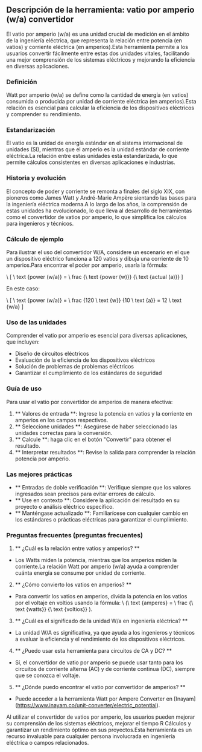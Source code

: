 ## Descripción de la herramienta: vatio por amperio (w/a) convertidor

El vatio por amperio (w/a) es una unidad crucial de medición en el ámbito de la ingeniería eléctrica, que representa la relación entre potencia (en vatios) y corriente eléctrica (en amperios).Esta herramienta permite a los usuarios convertir fácilmente entre estas dos unidades vitales, facilitando una mejor comprensión de los sistemas eléctricos y mejorando la eficiencia en diversas aplicaciones.

### Definición

Watt por amperio (w/a) se define como la cantidad de energía (en vatios) consumida o producida por unidad de corriente eléctrica (en amperios).Esta relación es esencial para calcular la eficiencia de los dispositivos eléctricos y comprender su rendimiento.

### Estandarización

El vatio es la unidad de energía estándar en el sistema internacional de unidades (SI), mientras que el amperio es la unidad estándar de corriente eléctrica.La relación entre estas unidades está estandarizada, lo que permite cálculos consistentes en diversas aplicaciones e industrias.

### Historia y evolución

El concepto de poder y corriente se remonta a finales del siglo XIX, con pioneros como James Watt y André-Marie Ampère sientando las bases para la ingeniería eléctrica moderna.A lo largo de los años, la comprensión de estas unidades ha evolucionado, lo que lleva al desarrollo de herramientas como el convertidor de vatios por amperio, lo que simplifica los cálculos para ingenieros y técnicos.

### Cálculo de ejemplo

Para ilustrar el uso del convertidor W/A, considere un escenario en el que un dispositivo eléctrico funciona a 120 vatios y dibuja una corriente de 10 amperios.Para encontrar el poder por amperio, usaría la fórmula:

\ [
\ text {power (w/a)} = \ frac {\ text {power (w)}} {\ text {actual (a)}}
\]

En este caso:

\ [
\ text {power (w/a)} = \ frac {120 \ text {w}} {10 \ text {a}} = 12 \ text {w/a}
\]

### Uso de las unidades

Comprender el vatio por amperio es esencial para diversas aplicaciones, que incluyen:

- Diseño de circuitos eléctricos
- Evaluación de la eficiencia de los dispositivos eléctricos
- Solución de problemas de problemas eléctricos
- Garantizar el cumplimiento de los estándares de seguridad

### Guía de uso

Para usar el vatio por convertidor de amperios de manera efectiva:

1. ** Valores de entrada **: Ingrese la potencia en vatios y la corriente en amperios en los campos respectivos.
2. ** Seleccione unidades **: Asegúrese de haber seleccionado las unidades correctas para la conversión.
3. ** Calcule **: haga clic en el botón "Convertir" para obtener el resultado.
4. ** Interpretar resultados **: Revise la salida para comprender la relación potencia por amperio.

### Las mejores prácticas

- ** Entradas de doble verificación **: Verifique siempre que los valores ingresados ​​sean precisos para evitar errores de cálculo.
- ** Use en contexto **: Considere la aplicación del resultado en su proyecto o análisis eléctrico específico.
- ** Manténgase actualizado **: Familiarícese con cualquier cambio en los estándares o prácticas eléctricas para garantizar el cumplimiento.

### Preguntas frecuentes (preguntas frecuentes)

1. ** ¿Cuál es la relación entre vatios y amperios? **
- Los Watts miden la potencia, mientras que los amperios miden la corriente.La relación Watt por amperio (w/a) ayuda a comprender cuánta energía se consume por unidad de corriente.

2. ** ¿Cómo convierto los vatios en amperios? **
- Para convertir los vatios en amperios, divida la potencia en los vatios por el voltaje en voltios usando la fórmula: \ (\ text {amperes} = \ frac {\ text {watts}} {\ text {voltios}} \).

3. ** ¿Cuál es el significado de la unidad W/a en ingeniería eléctrica? **
- La unidad W/A es significativa, ya que ayuda a los ingenieros y técnicos a evaluar la eficiencia y el rendimiento de los dispositivos eléctricos.

4. ** ¿Puedo usar esta herramienta para circuitos de CA y DC? **
- Sí, el convertidor de vatio por amperio se puede usar tanto para los circuitos de corriente alterna (AC) y de corriente continua (DC), siempre que se conozca el voltaje.

5. ** ¿Dónde puedo encontrar el vatio por convertidor de amperios? **
- Puede acceder a la herramienta Watt por Ampere Converter en [Inayam] (https://www.inayam.co/unit-converter/electric_potential).

Al utilizar el convertidor de vatios por amperio, los usuarios pueden mejorar su comprensión de los sistemas eléctricos, mejorar el tiempo R Cálculos y garantizar un rendimiento óptimo en sus proyectos.Esta herramienta es un recurso invaluable para cualquier persona involucrada en ingeniería eléctrica o campos relacionados.